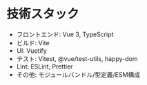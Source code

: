 # 技術スタック
- フロントエンド: Vue 3, TypeScript
- ビルド: Vite
- UI: Vuetify
- テスト: Vitest, @vue/test-utils, happy-dom
- Lint: ESLint, Prettier
- その他: モジュールバンドル/型定義/ESM構成